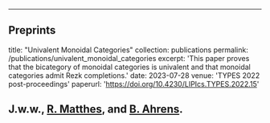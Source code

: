---

## Preprints

title: "Univalent Monoidal Categories"
collection: publications
permalink: /publications/univalent_monoidal_categories
excerpt: 'This paper proves that the bicategory of monoidal categories is univalent and that monoidal categories admit Rezk completions.'
date: 2023-07-28
venue: 'TYPES 2022 post-proceedings'
paperurl: 'https://doi.org/10.4230/LIPIcs.TYPES.2022.15'

J.w.w., [R. Matthes](https://www.irit.fr/~Ralph.Matthes/), and [B. Ahrens](https://benediktahrens.gitlab.io/).
---